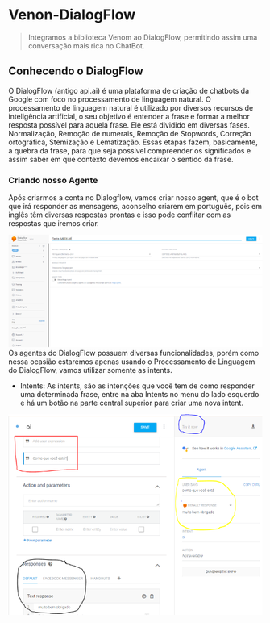 # Venon-DialogFlow
>Integramos a biblioteca Venom ao DialogFlow, permitindo assim uma conversação mais rica no ChatBot.
## Conhecendo o DialogFlow
O DialogFlow (antigo api.ai) é uma plataforma de criação de chatbots da Google com foco no processamento de linguagem natural. O processamento de linguagem natural é utilizado por diversos recursos de inteligência artificial, o seu objetivo é entender a frase e formar a melhor resposta possível para aquela frase. Ele está dividido em diversas fases. Normalização, Remoção de numerais, Remoção de Stopwords, Correção ortográfica, Stemização e Lematização. Essas etapas fazem, basicamente, a quebra da frase, para que seja possível compreender os significados e assim saber em que contexto devemos encaixar o sentido da frase.
### Criando nosso Agente
Após criarmos a conta no Dialogflow, vamos criar nosso agent, que é o bot que irá responder as mensagens, aconselho criarem em português, pois em inglês têm diversas respostas prontas e isso pode conflitar com as respostas que iremos criar.

![](/assets/1.png)
Os agentes do DialogFlow possuem diversas funcionalidades, porém como nessa ocasião estaremos apenas usando o Processamento de Linguagem do DialogFlow, vamos utilizar somente as intents.
* Intents: As intents, são as intenções que você tem de como responder uma determinada frase, entre na aba Intents no menu do lado esquerdo e há um botão na parte central superior para criar uma nova intent.

![](/assets/2.png)
 
